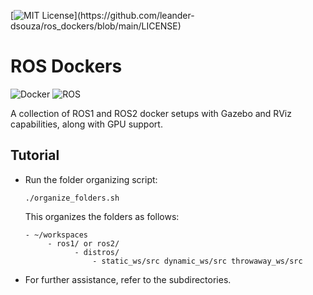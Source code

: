 [![MIT License](https://img.shields.io/apm/l/atomic-design-ui.svg?)](https://github.com/leander-dsouza/ros_dockers/blob/main/LICENSE)

# ROS Dockers
![Docker](https://img.shields.io/badge/-Docker-000000?style=plastic&logo=Docker)
![ROS](https://img.shields.io/badge/-ROS-22314E?style=plastic&logo=ROS)

A collection of ROS1 and ROS2 docker setups with Gazebo and RViz capabilities, along with GPU support.

## Tutorial

 * Run the folder organizing script:

	   ./organize_folders.sh

	This organizes the folders as follows:

	   - ~/workspaces
		    - ros1/ or ros2/
				  - distros/
					  - static_ws/src dynamic_ws/src throwaway_ws/src

* For further assistance, refer to the subdirectories.
